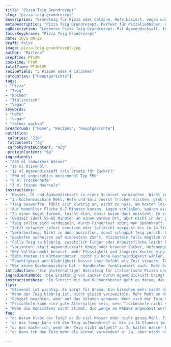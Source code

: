 ```yaml
---
title: "Pizza Teig Grundrezept"
slug: "pizza-teig-grundrezept"
description: "Grundteig für Pizza oder Calzone, Hefe basiert, vegan und ohne tierische Produkte. Mit leicht angepasster Hefemenge, Wassermenge minimal verändert, Weizenmehl und Agavendicksaft statt Zucker. Verarbeitung im Küchenroboter mit Knetfunktion, anschließendes Gehverfahren. Optimal für 2 Pizzen à 26 cm oder 4 Calzones. Einfach und robust, kann im Kühlschrank bis 14 Stunden lagern oder eingefroren werden. Zart, elastisch, gut formbar und schön knusprig im Ofen. Praktisch in der Zubereitung, signalisiert durch taktile und visuelle Hinweise. Eignet sich auch für Hobbybäcker und Profis."
metaDescription: "Pizza Teig Grundrezept. Perfekt für Pizzaliebhaber. Knusprig, elastisch und einfach selbst gemacht."
ogDescription: "Leckerer Pizza Teig Grundrezept. Mit Agavendicksaft. Ideal für zu Hause und für alle, die gerne experimentieren."
focusKeyphrase: "Pizza Teig Grundrezept"
date: 2025-09-28
draft: false
image: pizza-teig-grundrezept.jpg
author: "Marlena"
prepTime: PT12M
cookTime: PT0M
totalTime: PT1H10M
recipeYield: "2 Pizzen oder 4 Calzones"
categories: ["Hauptgerichte"]
tags:
- "Pizza"
- "Teig"
- "Kochen"
- "Italienisch"
- "Vegan"
keywords:
- "Hefe"
- "vegan"
- "selber machen"
breadcrumb: ["Home", "Recipes", "Hauptgerichte"]
nutrition: 
 calories: "210"
 fatContent: "3g"
 carbohydrateContent: "42g"
 proteinContent: "6g"
ingredients:
- "265 ml lauwarmes Wasser"
- "15 ml Olivenöl"
- "12 ml Agavendicksaft (als Ersatz für Zucker)"
- "600 ml ungesiebtes Weizenmehl Typ 550"
- "8 ml Trockenhefe"
- "3 ml feines Meersalz"
instructions:
- "Wasser, Öl und Agavendicksaft in einer Schüssel vermischen. Nicht zu warm, sonst Hefe stresst."
- "In Küchenmaschine Mehl, Hefe und Salz zuerst trocken mischen, grob verteilt. Dann Wasser-Gemisch langsam zugeben, mittlere Geschwindigkeit. Nicht zu viel gleich einfüllen, nur so viel, bis der Teig beginnt zu einem weichen Klumpen zu formen."
- "Teig auswerfen, fühlt sich klebrig an, nicht zu nass, am besten leicht klebend, nicht trocken oder krümelig."
- "Auf bemehlter Fläche 6–7 Minuten kneten. Augen schließen, spüren wie er glatt, elastisch wird. Keine groben Körner mehr. Die Oberfläche glänzt dezent, nicht matt."
- "Zu einer Kugel formen, leicht ölen, damit keine Haut entsteht. In sauberes, leicht geöltes Schüsselchen legen, mit angefeuchtetem Tuch abdecken."
- "Gehzeit ideal 55–65 Minuten an einem warmen Ort, aber nicht in der prallen Sonne. Fensterbrett im milden Schatten passt gut."
- "Teig sollte sich verdoppeln, durch Fingertest spürt man Spannkraft. drücken, nicht komplett einfallen lassen."
- "Jetzt entweder sofort benutzen oder luftdicht verpackt bis zu 14 Stunden kalt stellen. Nach Kühlschrank nochmal 15–20 Min Raumtemp gönnen. Einfrieren geht auch, dafür streng luftdicht, Auftauen über Nacht im Kühlschrank."
- "Verarbeitung: Nicht zu dünn ausrollen, sonst schnappt Teig zurück. Behutsam ziehen und formen, dann Ruhepausen einlegen (5 Min)."
- "Backofen vorheizen auf mindestens 250°C, Pizzastein falls möglich vor 45 Min vorheizen."
- "Falls Teig zu klebrig, zusätzlich Finger oder Arbeitsfläche leicht bemehlen, Vorsicht trotzdem beim Kneten – zu viel Mehl macht hart."
- "Varianten: statt Agavendicksaft Honig oder brauner Zucker, Hefemenge leicht reduzieren, je nach Mehltyp kleinere Anpassungen."
- "Wer Vollkornmehl benutzt, mehr Flüssigkeit und längeres Kneten einplanen, Teig ist dann schwerer und zäher."
- "Beim Kneten im Küchenroboter: nicht zu hohe Geschwindigkeit wählen, sonst Überhitzung der Hefe vermeiden."
- "Feuchtigkeit und Klebrigkeit besser über Gefühl als Zeit steuern. Teig darf nicht an Schüssel kleben bleiben, sollte leicht glänzen."
- "Wer keine Küchenmaschine hat – Handkneten funktioniert auch. Mehr Geduld, Bewegung, Therapie inklusive."
introduction: "Ein glutenhaltiger Basisteig für italienische Pizzen und Calzones, der in der heimischen Küche mit wenig Aufwand gelingt. Eigentlich nichts revolutionäres, aber die kleinen Anpassungen machen den Unterschied: Agavendicksaft sorgt für milde Süße ohne dominanten Geschmack, die erhöhte Hefemenge gibt bessere Triebkraft und eine elastischere Teigstruktur. Lauwarmes Wasser signalisierte schon beim Mischen, dass die Hefe gut arbeiten kann, typische Küchenroboter-Aktionen kneten mit der richtigen Geschwindigkeitsstufe. Ein paar meiner früheren Fehlversuche haben gezeigt, dass die verhältnismäßig kurze Gehzeit ausreicht, wenn man auf die Konsistenz achtet und nicht strikt an der Uhr klebt. Im Endergebnis ergibt sich ein Teig, der knusprig, aber dennoch weich im Biss ist. Optimal für alle Leute, die auch mal experimentieren, z.B. mit Vollkorn oder anderen Extras. Wichtig: keine Angst vor Klebrigkeit, das ist normal und lässt sich durch geschicktes Arbeiten kontrollieren."
ingredientsNote: "Die Ersetzung von Zucker durch Agavendicksaft bringt eine mildere Süße, die sich weniger im Vordergrund hält und die Hefegärung trotzdem gut unterstützt. Wer keinen Agavendicksaft hat, greift zu Honig, Zucker oder sogar Ahornsirup, je nachdem, was gerade da ist. Bei Mehl nehme ich am liebsten Type 550, es gibt genug Struktur und trotzdem gute Elastizität. Salz immer getrennt von der Hefe einstreuen, sonst kann sie zusammenfallen. Die Menge ist sehr bewusst zurückhaltend, zu viel Salz macht zähen Teig. Wasser nicht zu heiß, das killt Hefe sofort. Olivenöl verleiht Aroma und sorgt für bessere Handhabung beim Kneten. Die Hefe kann austauscht werden: Frischhefe etwa 20 g, dafür die Trockenhefe Menge halbieren und leicht mehr warme Flüssigkeit nehmen. Für Vollkornteig mehr Wasser, da das Mehl Flüssigkeit stärker bindet, dann gegebenenfalls auch die Gehzeit verlängern."
instructionsNote: "Im Schritt mit dem Küchenroboter geht es darum, das Mehl trocken zu belassen und erst die Flüssigkeit schrittweise zuzufügen. Zu viel Wasser auf einmal macht den Teig unnötig klebrig und erschwert die Verarbeitung. Beobachten wie der Teig am Schüsselrand abhebt, weich, zusammenhängend wird. Handkneten dauert länger, ist aber durchaus sinnvoll, wenn man Muskelarbeit schätzt. Beim Kneten sollte der Teig nicht kleben, aber feucht genug sein, um später im Ofen gut aufzugehen. 6 bis 7 Minuten Handknetzeit sind eine gute Richtlinie. Die Gehphase ist weniger eine Pflicht als ein Anhaltspunkt: Teig soll gut aufgegangen, sichtbar voluminös sein, luftig und federnd auf Druck reagieren. Drückt man zu fest ein, federt es zurück, zeigt Spannkraft. Einfrieren ist praktischer, wenn man größere Mengen vorbereitet – flach ausrollen, luftdicht verpacken. Vor der Verarbeitung auf Zimmertemperatur bringen und kurz erneut kneten, dann weiterverarbeiten oder ausrollen. Immer darauf achten, dass beim Ausziehen der Teig nicht reißt – kurze Ruhepausen nach dem ersten Ziehen und Dehnen helfen enorm."
tips:
- "Olivenöl ist wichtig. Es sorgt für Aroma. Ein bisschen mehr macht den Teig geschmeidiger. Aber nicht übertreiben. Zu viel Öl kann den Teig weich machen. Dann bläuft er nicht gut auf."
- "Wenn der Teig klebrig ist, nicht gleich verzweifeln. Mehr Mehl an der Oberfläche kann helfen. Finger und Arbeitsfläche bemehlen. Aber aufpassen. Nicht zu viel verwenden, sonst wird der Teig hart."
- "Gehzeit beachten, aber auf das Volumen schauen. Wenn sich der Teig verdoppelt hat, ist es meist genug. Manchmal dauert es etwas länger. Jeder Ort hat eine andere Temperatur. Fensterbrettl ist perfekt für die Ruhe."
- "Frischhefe kann eine gute Alternative sein, wenn Trockenhefe nicht verfügbar ist. Die Menge halbieren, dafür mehr warme Flüssigkeit verwenden. Viele alte Rezepte verwenden Frischhefe. Gibt tollen Geschmack."
- "Wenn die Konsistenz nicht stimmt, die مenge an Wasser angepasst werden. Vollkornmehl benötigt mehr Flüssigkeit. Bei Bedarf die Gehzeit verlängern. Experimentieren ist wichtig, um den richtigen Teig zu finden."
faq:
- "q: Warum klebt der Teig? a: Zu viel Wasser oder nicht genug Mehl. Fingerfeeling ist wichtig. Unbedingt mit dem Mehl experimentieren."
- "q: Wie lange kann ich den Teig aufbewahren? a: Bis zu 14 Stunden im Kühlschrank. Luftdicht verpacken. Auch das Einfrieren ist möglich. Vor der Nutzung auf Zimmertemperatur bringen."
- "q: Was mache ich, wenn der Teig nicht aufgeht? a: Zu kaltes Wasser könnte das Problem sein. Oder die Hefe war nicht aktiv. Beim nächsten Mal Temperatur überprüfen."
- "q: Kann ich den Teig mehr als einmal verwenden? a: Ja, aber nicht nach dem ersten Backen. Es ist besser frischen Teig zu machen. Der Geschmack ist dann frischer, deshalb empfehlenswert."

---
```

